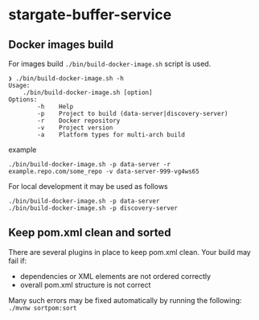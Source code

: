 # stargate-buffer-service

## Docker images build

For images build `./bin/build-docker-image.sh` script is used. 

```shell
❯ ./bin/build-docker-image.sh -h
Usage:
    ./bin/build-docker-image.sh [option]
Options:
        -h    Help
        -p    Project to build (data-server|discovery-server)
        -r    Docker repository
        -v    Project version
        -a    Platform types for multi-arch build
```
example
```shell
./bin/build-docker-image.sh -p data-server -r example.repo.com/some_repo -v data-server-999-vg4ws65
```
For local development it may be used as follows
```shell
./bin/build-docker-image.sh -p data-server
./bin/build-docker-image.sh -p discovery-server
```

## Keep pom.xml clean and sorted

There are several plugins in place to keep pom.xml clean.
Your build may fail if:
 - dependencies or XML elements are not ordered correctly
 - overall pom.xml structure is not correct

Many such errors may be fixed automatically by running the following:
`./mvnw sortpom:sort`
